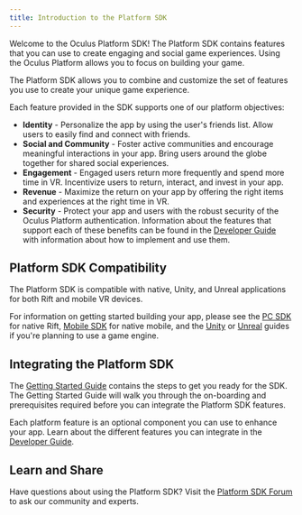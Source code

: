 ```yaml
---
title: Introduction to the Platform SDK
---
```

Welcome to the Oculus Platform SDK! The Platform SDK contains features that you can use to create engaging and social game experiences. Using the Oculus Platform allows you to focus on building your game.

The Platform SDK allows you to combine and customize the set of features you use to create your unique game experience.

Each feature provided in the SDK supports one of our platform objectives:

* **Identity** - Personalize the app by using the user's friends list. Allow users to easily find and connect with friends.
* **Social and Community** - Foster active communities and encourage meaningful interactions in your app. Bring users around the globe together for shared social experiences. 
* **Engagement** - Engaged users return more frequently and spend more time in VR. Incentivize users to return, interact, and invest in your app.
* **Revenue** - Maximize the return on your app by offering the right items and experiences at the right time in VR.
* **Security** - Protect your app and users with the robust security of the Oculus Platform authentication.
Information about the features that support each of these benefits can be found in the [Developer Guide](/documentation/platform/latest/concepts/book-dg/) with information about how to implement and use them. 

## Platform SDK Compatibility

The Platform SDK is compatible with native, Unity, and Unreal applications for both Rift and mobile VR devices.

For information on getting started building your app, please see the [PC SDK](/documentation/pcsdk/latest/) for native Rift, [Mobile SDK](/documentation/mobilesdk/latest/) for native mobile, and the [Unity](/documentation/unity/latest/) or [Unreal](/documentation/unreal/latest/) guides if you're planning to use a game engine.

## Integrating the Platform SDK

The [Getting Started Guide](/documentation/platform/latest/concepts/book-pgsg/) contains the steps to get you ready for the SDK. The Getting Started Guide will walk you through the on-boarding and prerequisites required before you can integrate the Platform SDK features. 

 Each platform feature is an optional component you can use to enhance your app. Learn about the different features you can integrate in the [Developer Guide](/documentation/platform/latest/concepts/book-dg/).

## Learn and Share

Have questions about using the Platform SDK? Visit the [Platform SDK Forum](https://forums.oculus.com/community/categories/platform-sdk) to ask our community and experts.

